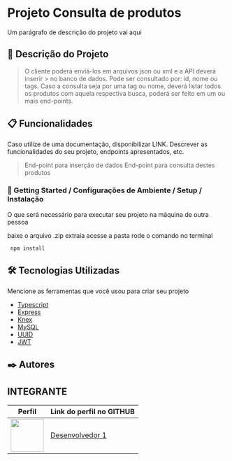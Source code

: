 # Projeto Consulta de produtos

Um parágrafo de descrição do projeto vai aqui

## 🚀 Descrição do Projeto

>
> O cliente poderá enviá-los em arquivos json ou xml e a API deverá inserir  > no banco de dados.
> Pode ser consultado por: id, nome ou tags. Caso a consulta seja por uma tag ou nome, deverá listar todos os produtos com aquela respectiva busca, poderá ser feito em um ou mais end-points.
>

## 📋 Funcionalidades

Caso utilize de uma documentação, disponibilizar LINK.
Descrever as funcionalidades do seu projeto, endpoints apresentados, etc.
> End-point para inserção de dados
> End-point para consulta destes produtos

### 🔧 Getting Started / Configurações de Ambiente / Setup / Instalação

O que será necessário para executar seu projeto na máquina de outra pessoa

baixe o arquivo .zip extraia acesse a pasta rode o comando no terminal
```
 npm install 
```

## 🛠️ Tecnologias Utilizadas

Mencione as ferramentas que você usou para criar seu projeto

* [Typescript](https://www.typescriptlang.org/docs/)
* [Express](https://expressjs.com/)
* [Knex](https://knexjs.org/)
* [MySQL](https://www.mysql.com/)
* [UUID](https://www.uuidgenerator.net/)
* [JWT](https://jwt.io/)


## ✒️ Autores

## INTEGRANTE
Perfil      | Link do perfil no GITHUB
--------- | ------
[<img src="https://avatars.githubusercontent.com/desenvolvedor1" width="75px;"/>](https://github.com/desenvolvedor1) | [Desenvolvedor 1](https://github.com/desenvolvedor1)